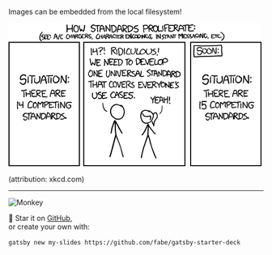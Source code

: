 Images can be embedded from the local filesystem!

![xkcd on standards](./standards.png)

(attribution: xkcd.com)

---

![Monkey](https://i.imgur.com/PnbINJ6.gif)

🌟 Star it on [GitHub](//github.com/fabe/gatsby-deck),  
or create your own with:

    gatsby new my-slides https://github.com/fabe/gatsby-starter-deck
